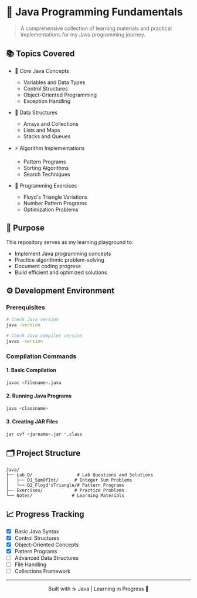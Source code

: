# 🎯 Java Programming Fundamentals

> A comprehensive collection of learning materials and practical implementations for my Java programming journey.

## 📚 Topics Covered

- 🌟 Core Java Concepts
  - Variables and Data Types
  - Control Structures
  - Object-Oriented Programming
  - Exception Handling

- 🔄 Data Structures
  - Arrays and Collections
  - Lists and Maps
  - Stacks and Queues

- ⚡ Algorithm Implementations
  - Pattern Programs
  - Sorting Algorithms
  - Search Techniques

- 🎯 Programming Exercises
  - Floyd's Triangle Variations
  - Number Pattern Programs
  - Optimization Problems

## 🎯 Purpose

This repository serves as my learning playground to:
- Implement Java programming concepts
- Practice algorithmic problem-solving
- Document coding progress
- Build efficient and optimized solutions

## ⚙️ Development Environment

### Prerequisites
```bash
# Check Java version
java -version

# Check Java compiler version
javac -version
```

### Compilation Commands

#### 1. Basic Compilation
```bash
javac <filename>.java
```

#### 2. Running Java Programs
```bash
java <classname>
```

#### 3. Creating JAR Files
```bash
jar cvf <jarname>.jar *.class
```

## 🗂️ Project Structure

```
Java/
├── Lab_Q/                 # Lab Questions and Solutions
│   ├── Q1_SumOfInt/      # Integer Sum Problems
│   └── Q2_Floyd'sTriangle/# Pattern Programs
├── Exercises/            # Practice Problems
└── Notes/               # Learning Materials
```

## 📈 Progress Tracking

- [x] Basic Java Syntax
- [x] Control Structures
- [x] Object-Oriented Concepts
- [x] Pattern Programs
- [ ] Advanced Data Structures
- [ ] File Handling
- [ ] Collections Framework

---
<div align="center">
Built with ☕ Java | Learning in Progress 🚀
</div>
